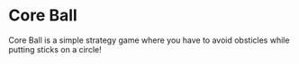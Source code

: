 # Core Ball
Core Ball is a simple strategy game where you have to avoid obsticles while putting sticks on a circle!
